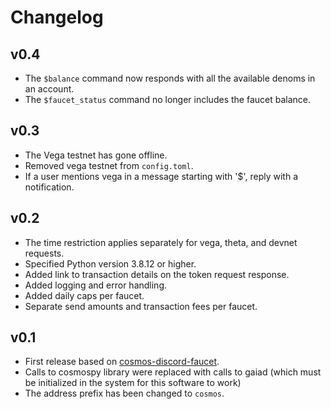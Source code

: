# Changelog

## v0.4

- The `$balance` command now responds with all the available denoms in an account.
- The `$faucet_status` command no longer includes the faucet balance.

## v0.3

- The Vega testnet has gone offline.
- Removed vega testnet from `config.toml`.
- If a user mentions vega in a message starting with '$', reply with a notification.

## v0.2

- The time restriction applies separately for vega, theta, and devnet requests.
- Specified Python version 3.8.12 or higher.
- Added link to transaction details on the token request response.
- Added logging and error handling.
- Added daily caps per faucet.
- Separate send amounts and transaction fees per faucet.

## v0.1

- First release based on [cosmos-discord-faucet](https://github.com/c29r3/cosmos-discord-faucet).
- Calls to cosmospy library were replaced with calls to gaiad (which must be initialized in the system for this software to work)
- The address prefix has been changed to `cosmos`.